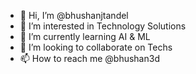 - 👋 Hi, I’m @bhushanjtandel
- 👀 I’m interested in Technology Solutions
- 🌱 I’m currently learning AI & ML
- 💞️ I’m looking to collaborate on Techs
- 📫 How to reach me @bhushan3d


<!---
bhushanjtandel/bhushanjtandel is a ✨ special ✨ repository because its `README.md` (this file) appears on your GitHub profile.
You can click the Preview link to take a look at your changes.
--->
